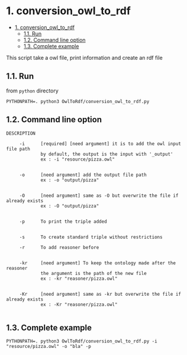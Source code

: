 # 1. conversion_owl_to_rdf

- [1. conversion_owl_to_rdf](#1-conversion_owl_to_rdf)
  - [1.1. Run](#11-run)
  - [1.2. Command line option](#12-command-line-option)
  - [1.3. Complete example](#13-complete-example)


This script take a owl file, print information and create an rdf file

## 1.1. Run
from `python` directory
```
PYTHONPATH=. python3 OwlToRdf/conversion_owl_to_rdf.py
```

## 1.2. Command line option
```     
DESCRIPTION

     -i      [required] [need argument] it is to add the owl input file path
             by default, the output is the input with '_output'
             ex : -i "resource/pizza.owl"  
             
         
     -o      [need argument] add the output file path
             ex : -o "output/pizza"  
             

     -O      [need argument] same as -O but overwrite the file if already exists
             ex : -O "output/pizza"      
             

     -p      To print the triple added
     

     -s      To create standard triple without restrictions
     
     -r      To add reasoner before
     

     -kr     [need argument] To keep the ontology made after the reasoner
             the argument is the path of the new file
             ex : -kr "reasoner/pizza.owl" 
             
             
     -Kr     [need argument] same as -kr but overwrite the file if already exists
             ex : -Kr "reasoner/pizza.owl"               
               
```

## 1.3. Complete example

```
PYTHONPATH=. python3 OwlToRdf/conversion_owl_to_rdf.py -i "resource/pizza.owl" -o "bla" -p
```

